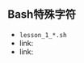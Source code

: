 ## Bash特殊字符
 - `lesson_1_*.sh`
 - link: [](https://www.shiyanlou.com/courses/944/labs/3559/document)
 - link: [](https://www.shiyanlou.com/courses/944/labs/3558/document)
